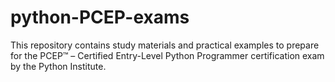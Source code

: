 # python-PCEP-exams
This repository contains study materials and practical examples to prepare for the PCEP™ – Certified Entry-Level Python Programmer certification exam by the Python Institute.
